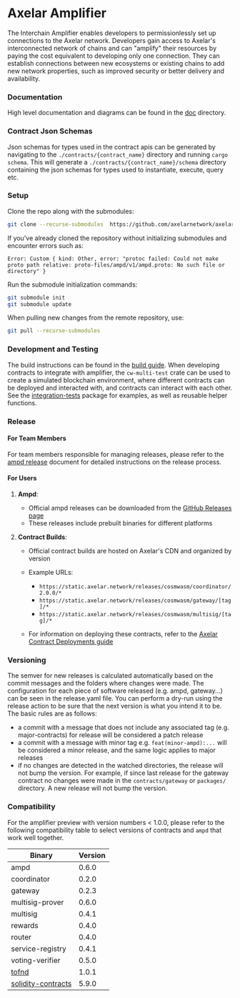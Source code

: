# Axelar Amplifier

The Interchain Amplifier enables developers to permissionlessly set up connections to the Axelar network. Developers
gain access to Axelar's interconnected network of chains and can "amplify" their resources by paying the cost equivalent
to developing only one connection. They can establish connections between new ecosystems or existing chains to add new
network properties, such as improved security or better delivery and availability.

### Documentation

High level documentation and diagrams can be found in the [doc](doc/README.md) directory.

### Contract Json Schemas

Json schemas for types used in the contract apis can be generated by navigating to the `./contracts/{contract_name}`
directory and running `cargo schema`. This will generate a `./contracts/{contract_name}/schema` directory containing the
json schemas for types used to instantiate, execute, query etc.

### Setup
Clone the repo along with the submodules:
```bash
git clone --recurse-submodules  https://github.com/axelarnetwork/axelar-amplifier.git
```
If you've already cloned the repository without initializing submodules and encounter errors such as:

```
Error: Custom { kind: Other, error: "protoc failed: Could not make proto path relative: proto-files/ampd/v1/ampd.proto: No such file or directory" }
```

Run the submodule initialization commands:
```bash
git submodule init
git submodule update
```

When pulling new changes from the remote repository, use:
```bash
git pull --recurse-submodules
```

### Development and Testing

The build instructions can be found in the [build guide](BUILD.md). When developing contracts to integrate with amplifier, the `cw-multi-test` crate can be used to create a simulated
blockchain environment, where different contracts can be deployed and interacted with, and contracts can interact with
each other. See the [integration-tests](integration-tests) package for examples, as well as reusable helper functions.

### Release

#### For Team Members

For team members responsible for managing releases, please refer to the [ampd release](ampd/ampd-release.md) document for detailed instructions on the release process.

#### For Users

1. **Ampd**: 
   - Official ampd releases can be downloaded from the [GitHub Releases page](https://github.com/axelarnetwork/axelar-amplifier/releases)
   - These releases include prebuilt binaries for different platforms

2. **Contract Builds**:
   - Official contract builds are hosted on Axelar's CDN and organized by version
   - Example URLs:
     - `https://static.axelar.network/releases/cosmwasm/coordinator/2.0.0/*`
     - `https://static.axelar.network/releases/cosmwasm/gateway/[tag]/*`
     - `https://static.axelar.network/releases/cosmwasm/multisig/[tag]/*`
   
   - For information on deploying these contracts, refer to the [Axelar Contract Deployments guide](https://github.com/axelarnetwork/axelar-contract-deployments/blob/main/cosmwasm/README.md)


### Versioning

The semver for new releases is calculated automatically based on the commit messages and the folders where changes were
made. The configuration for each piece of software released (e.g. ampd, gateway...) can be seen in the release.yaml
file. You can perform a dry-run using the release action to be sure that the next version is what you intend it to be.
The basic rules are as follows:

- a commit with a message that does not include any associated tag (e.g. major-contracts) for release will be considered
  a patch release
- a commit with a message with minor tag e.g. `feat(minor-ampd):...` will be considered a minor release, and the same
  logic applies to major releases
- if no changes are detected in the watched directories, the release will not bump the version. For example, if since
  last release for the gateway contract no changes were made in the `contracts/gateway` or `packages/` directory. A new
  release will not bump the version.

### Compatibility

For the amplifier preview with version numbers < 1.0.0, please refer to the following compatibility table to select
versions of
contracts and `ampd` that work well together.

| Binary                                                                         | Version |
|--------------------------------------------------------------------------------|---------|
| ampd                                                                           | 0.6.0   |
| coordinator                                                                    | 0.2.0   |
| gateway                                                                        | 0.2.3   |
| multisig-prover                                                                | 0.6.0   |
| multisig                                                                       | 0.4.1   |
| rewards                                                                        | 0.4.0   |
| router                                                                         | 0.4.0   |
| service-registry                                                               | 0.4.1   |
| voting-verifier                                                                | 0.5.0   |
| [tofnd](https://github.com/axelarnetwork/tofnd)                                | 1.0.1   |      
| [solidity-contracts](https://github.com/axelarnetwork/axelar-gmp-sdk-solidity) | 5.9.0   |
